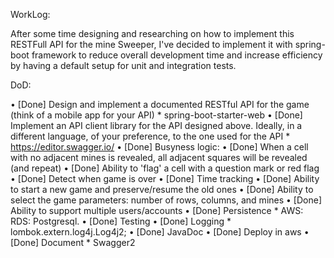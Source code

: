 WorkLog:

After some time designing and researching on how to implement this RESTFull API for the mine Sweeper, I've decided to implement it with spring-boot framework to reduce overall development time and increase efficiency by having a default setup for unit and integration tests.  

DoD:

• [Done] Design and implement a documented RESTful API for the game (think of a mobile app for your API)
        * spring-boot-starter-web
• [Done] Implement an API client library for the API designed above. Ideally, in a different language, of your preference, to the one used for the API
        * https://editor.swagger.io/
• [Done] Busyness logic:
       • [Done] When a cell with no adjacent mines is revealed, all adjacent squares will be revealed (and repeat)
       • [Done] Ability to 'flag' a cell with a question mark or red flag
       • [Done] Detect when game is over
       • [Done] Time tracking
       • [Done] Ability to start a new game and preserve/resume the old ones
       • [Done] Ability to select the game parameters: number of rows, columns, and mines
       • [Done] Ability to support multiple users/accounts
• [Done] Persistence
       * AWS: RDS: Postgresql.
• [Done] Testing
• [Done] Logging
       * lombok.extern.log4j.Log4j2;
• [Done] JavaDoc
• [Done] Deploy in aws
• [Done] Document 
       * Swagger2


